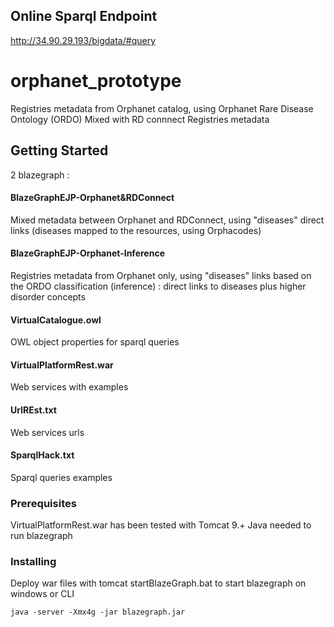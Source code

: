 ## Online Sparql Endpoint  

http://34.90.29.193/bigdata/#query

# orphanet_prototype

Registries metadata from Orphanet catalog, using Orphanet Rare Disease Ontology (ORDO)
Mixed with RD connnect Registries metadata

## Getting Started

2 blazegraph :
#### BlazeGraphEJP-Orphanet&RDConnect
Mixed metadata between Orphanet and RDConnect, using "diseases" direct links (diseases mapped to the resources, using Orphacodes)


#### BlazeGraphEJP-Orphanet-Inference
Registries metadata from Orphanet only, using "diseases" links based on the ORDO classification (inference) : direct links to diseases plus higher disorder concepts

#### VirtualCatalogue.owl
OWL object properties for sparql queries

#### VirtualPlatformRest.war
Web services with examples

#### UrlREst.txt
Web services urls

#### SparqlHack.txt
Sparql queries examples

### Prerequisites

VirtualPlatformRest.war has been tested with Tomcat 9.+
Java needed to run blazegraph

### Installing

Deploy war files with tomcat
startBlazeGraph.bat to start blazegraph on windows
or CLI
```
java -server -Xmx4g -jar blazegraph.jar
```

